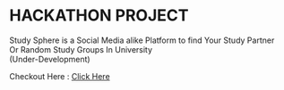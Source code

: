 <h1>HACKATHON PROJECT</h1>

<p>Study Sphere is a Social Media alike Platform to find Your Study Partner <br> Or Random Study Groups In University <br> (Under-Development)</p>

Checkout Here : <a href=" " >Click Here</a>
